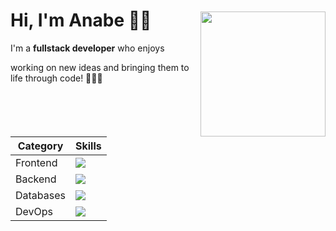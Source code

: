
<h1> Hi, I'm Anabe 👋🏼 </h1>
<img  align="right" width="200px" style="margin-top:-50px" src="https://i.pinimg.com/originals/fc/21/16/fc2116fb21de12a62d4b36c31bbb1e6f.gif">
<div width="150"> 
I'm a <strong>fullstack developer</strong> who enjoys 
<p>working on new ideas and bringing them to life through code! 👩🏼‍💻</p>
</div>
<br>
<br>
<br>
 <div align="center"> 

| Category | Skills |
|---|---|
| Frontend |  <img src="https://skillicons.dev/icons?i=js,ts,react,nextjs,vite,vercel,figma,mui,flutter,dart" /> |
| Backend | <img src="https://skillicons.dev/icons?i=nodejs,java,spring,nest" /> |
| Databases |  <img src="https://skillicons.dev/icons?i=mysql,mongodb,postgres" /> |
| DevOps |  <img src="https://skillicons.dev/icons?i=git,github,linux,docker" /> |
</div>
